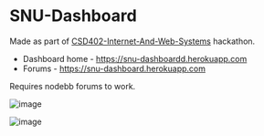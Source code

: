 # SNU-Dashboard

Made as part of [CSD402-Internet-And-Web-Systems](https://github.com/FlameFractal/CSD402-Internet-And-Web-Systems) hackathon. 

- Dashboard home - https://snu-dashboardd.herokuapp.com
- Forums - https://snu-dashboard.herokuapp.com

Requires nodebb forums to work.


![image](https://user-images.githubusercontent.com/9962648/33797077-5de38b5e-dd27-11e7-85ee-0bc2c088e536.png)

![image](https://user-images.githubusercontent.com/9962648/33797082-74e87d50-dd27-11e7-89db-1d33d18741cb.png)
